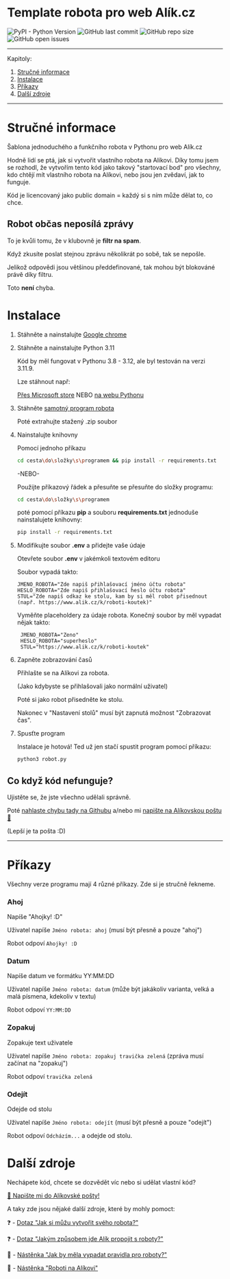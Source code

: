 # Template robota pro web Alík.cz
![PyPI - Python Version](https://img.shields.io/pypi/pyversions/selenium?logo=python)         ![GitHub last commit](https://img.shields.io/github/last-commit/Kocourek978/Template-robota-pro-Alik.cz?label=Posledn%C3%AD%20%C3%BAprava)      ![GitHub repo size](https://img.shields.io/github/repo-size/Kocourek978/template-robota-pro-alik.cz?label=Velikost)      ![GitHub open issues](https://img.shields.io/github/issues/Kocourek978/Template-robota-pro-Alik.cz?label=Chyby%20a%20probl%C3%A9my)



---
Kapitoly:
1. [Stručné informace](#stručné-informace )
2. [Instalace](#instalace)
3. [Příkazy](#příkazy)
4. [Další zdroje](#další-zdroje)
***

# Stručné informace

Šablona jednoduchého a funkčního robota v Pythonu pro web Alík.cz

Hodně lidí se ptá, jak si vytvořit vlastního robota na Alíkovi.
Díky tomu jsem se rozhodl, že vytvořím tento kód jako takový "startovací bod" pro všechny, kdo chtějí mít vlastního robota na Alíkovi, nebo jsou jen zvědaví, jak to funguje.

Kód je licencovaný jako public domain = každý si s ním může dělat to, co chce.

## Robot občas neposílá zprávy

To je kvůli tomu, že v klubovně je **filtr na spam**.

Když zkusíte poslat stejnou zprávu několikrát po sobě, tak se nepošle.

Jelikož odpovědi jsou většinou předdefinované, tak mohou být blokováné právě díky filtru.

Toto **není** chyba.

# Instalace
1. Stáhněte a nainstalujte [Google chrome](https://www.google.com/chrome "Google download")

2. Stáhněte a nainstalujte Python 3.11

   Kód by měl fungovat v Pythonu 3.8 - 3.12, ale byl testován na verzi 3.11.9.
   
   Lze stáhnout např:
   
   [Přes Microsoft store](https://apps.microsoft.com/detail/9nrwmjp3717k "Python 3.11.9 download")
   NEBO
   [na webu Pythonu](https://www.python.org/downloads/release/python-3119/ "Python 3.11.9 download")
   
3. Stáhněte [samotný program robota](https://github.com/Kocourek978/Template-robota-pro-Alik.cz/archive/refs/heads/main.zip "Program")

    Poté extrahujte stažený .zip soubor

4. Nainstalujte knihovny

   Pomocí jednoho příkazu
   ```bash
   cd cesta\do\složky\s\programem && pip install -r requirements.txt
   ```

    -NEBO-
  
     Použijte příkazový řádek a přesuňte se přesuňte do složky programu:
     ```bash
     cd cesta\do\složky\s\programem
     ```
  
     poté pomocí příkazu **pip** a souboru **requirements.txt** jednoduše nainstalujete knihovny:
     ```bash
     pip install -r requirements.txt
     ```
5. Modifikujte soubor **.env** a přidejte vaše údaje

   Otevřete soubor **.env** v jakémkoli textovém editoru

   Soubor vypadá takto:

    ```env
    JMENO_ROBOTA="Zde napiš přihlašovací jméno účtu robota"
    HESLO_ROBOTA="Zde napiš přihlašovací heslo účtu robota" 
    STUL="Zde napiš odkaz ke stolu, kam by si měl robot přisednout (např. https://www.alik.cz/k/roboti-koutek)"
    ```

    Vyměňte placeholdery za údaje robota.
    Konečný soubor by měl vypadat nějak takto:

   ```env
    JMENO_ROBOTA="Zeno"
    HESLO_ROBOTA="superheslo"
    STUL="https://www.alik.cz/k/roboti-koutek"
    ```
6. Zapněte zobrazování časů

   Přihlašte se na Alíkovi za robota.

   (Jako kdybyste se přihlašovali jako normální uživatel)


   Poté si jako robot přisedněte ke stolu.

   Nakonec v "Nastavení stolů" musí být zapnutá možnost "Zobrazovat čas".

8. Spusťte program

   Instalace je hotová! Ted už jen stačí spustit program pomocí příkazu:
     ```bash
     python3 robot.py
     ```
## Co když kód nefunguje?
Ujistěte se, že jste všechno udělali správně.

Poté [nahlaste chybu tady na Githubu](https://github.com/Kocourek978/Template-robota-pro-Alik.cz/issues) a/nebo mi [napište na Alíkovskou poštu 📩](www.alik.cz/@/Kocourek978#formular)

(Lepší je ta pošta :D)

 ---

# Příkazy
Všechny verze programu mají 4 různé příkazy.
Zde si je stručně řekneme.

### Ahoj
Napíše "Ahojky! :D"

Uživatel napíše
```Jméno robota: ahoj``` (musí být přesně a pouze "ahoj")

Robot odpoví
```Ahojky! :D```

### Datum
Napíše datum ve formátku YY:MM:DD

Uživatel napíše
```Jméno robota: datum``` (může být jakákoliv varianta, velká a malá písmena, kdekoliv v textu)

Robot odpoví
```YY:MM:DD```

### Zopakuj
Zopakuje text uživatele

Uživatel napíše
```Jméno robota: zopakuj travička zelená``` (zpráva musí začínat na "zopakuj")

Robot odpoví
```travička zelená```

### Odejít
Odejde od stolu

Uživatel napíše
```Jméno robota: odejít``` (musí být přesně a pouze "odejít")

Robot odpoví
```Odcházím...``` a odejde od stolu.

# Další zdroje
Nechápete kód, chcete se dozvědět víc nebo si udělat vlastní kód?

[📩 Napište mi do Alíkovské pošty!](www.alik.cz/@/Kocourek978#formular)



A taky zde jsou nějaké další zdroje, které by mohly pomoct:

❓ - [Dotaz "Jak si můžu vytvořit svého robota?"](https://www.alik.cz/p/267231 "Odkaz na dotaz")

❓ - [Dotaz "Jakým způsobem jde Alík propojit s roboty?"](https://www.alik.cz/p/262726 "Odkaz na dotaz")

📄 - [Nástěnka "Jak by měla vypadat pravidla pro roboty?"](https://www.alik.cz/n/jak-by-mela-vypadat-pravidla-pro-roboty "Odkaz na nástěnku")

📄 - [Nástěnka "Roboti na Alíkovi"](https://www.alik.cz/n/roboti-na-alikovi "Odkaz na nástěnku")
